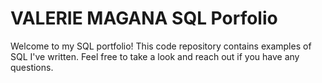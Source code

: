 # VALERIE MAGANA SQL Porfolio
Welcome to my SQL portfolio! This code repository contains examples of SQL I've written. 
Feel free to take a look and reach out if you have any questions.
